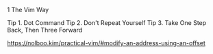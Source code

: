1 The Vim Way

Tip 1. Dot Command
Tip 2. Don't Repeat Yourself
Tip 3. Take One Step Back, Then Three Forward


https://nolboo.kim/practical-vim/#modify-an-address-using-an-offset
